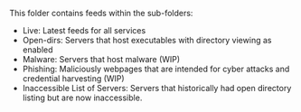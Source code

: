 This folder contains feeds within the sub-folders:
- Live: Latest feeds for all services
- Open-dirs:  Servers that host executables with directory viewing as enabled
- Malware: Servers that host malware (WIP)
- Phishing: Maliciously webpages that are intended for cyber attacks and credential harvesting (WIP)
- Inaccessible List of Servers: Servers that historically had open directory listing but are now inaccessible.

